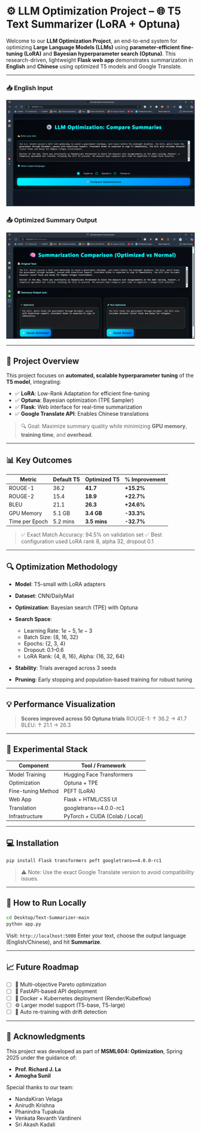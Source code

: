 # ⚙️ LLM Optimization Project – 🌐 T5 Text Summarizer (LoRA + Optuna)

Welcome to our **LLM Optimization Project**, an end-to-end system for optimizing **Large Language Models (LLMs)** using **parameter-efficient fine-tuning (LoRA)** and **Bayesian hyperparameter search (Optuna)**. This research-driven, lightweight **Flask web app** demonstrates summarization in **English** and **Chinese** using optimized T5 models and Google Translate.

---

### 📥 English Input

![Input Screenshot](assets/para.png)

### 📤 Optimized Summary Output

![Output Screenshot](assets/summaries.png)

---

## 🧠 Project Overview

This project focuses on **automated, scalable hyperparameter tuning** of the **T5 model**, integrating:

* ✅ **LoRA**: Low-Rank Adaptation for efficient fine-tuning
* ✅ **Optuna**: Bayesian optimization (TPE Sampler)
* ✅ **Flask**: Web interface for real-time summarization
* ✅ **Google Translate API**: Enables Chinese translations

> 🔍 Goal: Maximize summary quality while minimizing **GPU memory**, **training time**, and **overhead**.

---

## 📊 Key Outcomes

| Metric         | Default T5 | Optimized T5 | % Improvement |
| -------------- | ---------- | ------------ | ------------- |
| ROUGE-1        | 36.2       | **41.7**     | **+15.2%**    |
| ROUGE-2        | 15.4       | **18.9**     | **+22.7%**    |
| BLEU           | 21.1       | **26.3**     | **+24.6%**    |
| GPU Memory     | 5.1 GB     | **3.4 GB**   | **-33.3%**    |
| Time per Epoch | 5.2 mins   | **3.5 mins** | **-32.7%**    |

> ✅ Exact Match Accuracy: 94.5% on validation set
> ✅ Best configuration used LoRA rank 8, alpha 32, dropout 0.1

---

## 🔍 Optimization Methodology

* **Model**: T5-small with LoRA adapters
* **Dataset**: CNN/DailyMail
* **Optimization**: Bayesian search (TPE) with Optuna
* **Search Space**:

  * Learning Rate: $1e-5, 1e-3$
  * Batch Size: {8, 16, 32}
  * Epochs: {2, 3, 4}
  * Dropout: $0.1 – 0.6$
  * LoRA Rank: {4, 8, 16}, Alpha: {16, 32, 64}
* **Stability**: Trials averaged across 3 seeds
* **Pruning**: Early stopping and population-based training for robust tuning

---

## 💡 Performance Visualization

> **Scores improved across 50 Optuna trials**
> ROUGE-1: ↑ 36.2 → 41.7
> BLEU: ↑ 21.1 → 26.3

---

## 🔬 Experimental Stack

| Component          | Tool / Framework               |
| ------------------ | ------------------------------ |
| Model Training     | Hugging Face Transformers      |
| Optimization       | Optuna + TPE                   |
| Fine-tuning Method | PEFT (LoRA)                    |
| Web App            | Flask + HTML/CSS UI            |
| Translation        | googletrans==4.0.0-rc1         |
| Infrastructure     | PyTorch + CUDA (Colab / Local) |

---

## 💻 Installation

```bash
pip install Flask transformers peft googletrans==4.0.0-rc1
```

> ⚠️ Note: Use the exact Google Translate version to avoid compatibility issues.

---

## 🚀 How to Run Locally

```bash
cd Desktop/Text-Summarizer-main
python app.py
```

Visit: `http://localhost:5000`
Enter your text, choose the output language (English/Chinese), and hit **Summarize**.

---

## 📈 Future Roadmap

* [ ] 🎯 Multi-objective Pareto optimization
* [ ] 🧪 FastAPI-based API deployment
* [ ] 🐳 Docker + Kubernetes deployment (Render/Kubeflow)
* [ ] ⚙️ Larger model support (T5-base, T5-large)
* [ ] 🔁 Auto re-training with drift detection

---

## 🙏 Acknowledgments

This project was developed as part of **MSML604: Optimization**, Spring 2025 under the guidance of:

* **Prof. Richard J. La**
* **Amogha Sunil**

Special thanks to our team:

* NandaKiran Velaga
* Anirudh Krishna
* Phanindra Tupakula
* Venkata Revanth Vardineni
* Sri Akash Kadali
